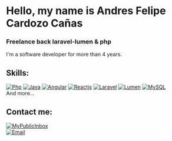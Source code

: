 # Hello, my name is Andres Felipe Cardozo Cañas
### Freelance back laravel-lumen & php

I'm a software developer for more than 4 years.

## Skills:
[![Php](https://img.shields.io/badge/php-999999?style=for-the-badge&logo=php&logoColor=8892bf&labelColor=101010)]()
[![Java](https://img.shields.io/badge/Java-007396?style=for-the-badge&logo=java&logoColor=white&labelColor=101010)]()
[![Angular](https://img.shields.io/badge/angular-dd0031?style=for-the-badge&logo=angular&logoColor=white&labelColor=101010)]()
[![Reactjs](https://img.shields.io/badge/reactjs-61dafb?style=for-the-badge&logo=react&logoColor=61dafb&labelColor=black)]()
[![Laravel](https://img.shields.io/badge/laravel-000000?style=for-the-badge&logo=laravel&logoColor=ff2d20&labelColor=white)]()
[![Lumen](https://img.shields.io/badge/lumen-000000?style=for-the-badge&logo=lumen&logoColor=ff2d20&labelColor=white)]()
[![MySQL](https://img.shields.io/badge/MySQL-4479A1?style=for-the-badge&logo=mysql&logoColor=white&labelColor=101010)]()
</br>
And more...

## Contact me:

[![MyPublicInbox](https://img.shields.io/badge/linkedin-profesional_profile-orange?style=for-the-badge&logo=linkedin&logoColor=white&labelColor=101010)](https://www.linkedin.com/in/andres-felipe-cardozo-ca%C3%B1as-23ab48210/)
</br>
[![Email](https://img.shields.io/badge/andres.cardozo96@gmail.com-my_personal_email-D14836?style=for-the-badge&logo=gmail&logoColor=white&labelColor=101010)](mailto:andres.cardozo96@gmail.com)
